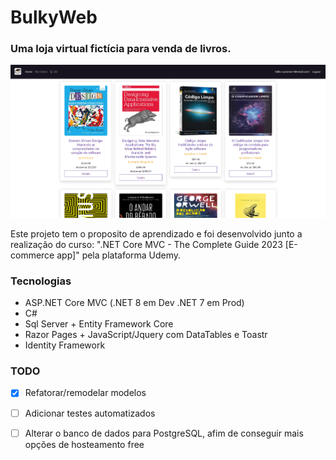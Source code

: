 # BulkyWeb
### Uma loja virtual fictícia para venda de livros.
[![Imagem do Projeto](https://github.com/BrunoUmbelino/Bulky/blob/main/ProjectImage/klgdhfgsdh51.png "Imagem do Projeto")](https://bulky-app.azurewebsites.net/)

Este projeto tem o proposito de aprendizado e foi desenvolvido junto a realização do curso: ".NET Core MVC - The Complete Guide 2023 [E-commerce app]" pela plataforma Udemy. 

### Tecnologias

* ASP.NET Core MVC (.NET 8 em Dev .NET 7 em Prod)
* C# 
* Sql Server + Entity Framework Core
* Razor Pages + JavaScript/Jquery com DataTables e Toastr
* Identity Framework

### TODO

* [x] Refatorar/remodelar modelos
* [ ] Adicionar testes automatizados
* [ ] Alterar o banco de dados para PostgreSQL, afim de conseguir mais opções de hosteamento free

